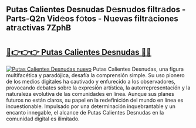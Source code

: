 ## Putas Calientes Desnudas D𝚎sn𝚞dos filtr𝚊dos - Parts-Q2n Vid𝚎os f𝚘tos - N𝚞evas filtr𝚊ciones atr𝚊ctivas 7ZphB

# <h2><a href="http://mb0ufs.tromn.icu/?c=Putas+Calientes+Desnudas">🔗👉👉👉 Putas Calientes Desnudas 🔗🔗</a></h2>

[![Putas Calientes Desnudas nuevo](https://i.imgur.com/pEAQMta.gif)](http://mb0ufs.tromn.icu/?c=Putas+Calientes+Desnudas)
Putas Calientes Desnudas, una figura multifacética y paradójica, desafía la comprensión simple. Su uso pionero de los medios digitales ha cautivado y enfurecido a los observadores, provocando debates sobre la expresión artística, la autorrepresentación y la naturaleza evolutiva de las comunidades en línea. Aunque sus planes futuros no están claros, su papel en la redefinición del mundo en línea es incuestionable. Impulsado por una determinación inquebrantable y un encanto innegable, el alcance de Putas Calientes Desnudas en la comunidad digital es ilimitado.

